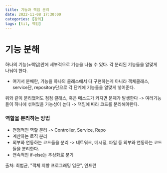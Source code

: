 ```yaml
---
title: 기능과 책임 분리
date: 2022-11-08 17:30:00
categories: [강의]
tags: [til, 책임]
---
```


# 기능 분해
하나의 기능(=책임)안에 세부적으로 기능을 나눌 수 있다. 각 분리된 기능들을 알맞게 나눠야 한다.
- 여기서 분배란, 기능을 하나의 클래스에서 다 구현하는게 아니라 객체클래스, service단, repository단으로 각 단계에 기능들을 알맞게 넣어준다.

위와 같이 분리했어도 점점 클래스, 혹은 메소드가 커지면 문제가 발생한다 -> 여러기능들이 하나에 섞여있을 가능성이 높다 -> 책임에 따라 코드를 분리해야한다.

### 역할을 분리하는 방법
- 전형적인 역할 분리 -> Controller, Service, Repo
- 계산하는 로직 분리 
- 외부와 연동하는 코드들을 분리 -> 네트워크, 메시징, 파일 등 외부와 연동하는 코드들을 분리한다.
- 연속적인 if-else는 추상화로 분기

출처: 최범균, "객체 지향 프로그래밍 입문", 인프런
